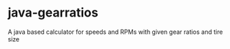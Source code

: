 java-gearratios
=============

A java based calculator for speeds and RPMs with given gear ratios and tire size
